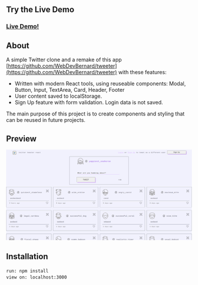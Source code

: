 ## Try the Live Demo

### [Live Demo!](https://twitterreact.vercel.app/)

## About

A simple Twitter clone and a remake of this app [https://github.com/WebDevBernard/tweeter](https://github.com/WebDevBernard/tweeter) with these features:

- Written with modern React tools, using reuseable components: Modal, Button, Input, TextArea, Card, Header, Footer
- User content saved to localStorage.
- Sign Up feature with form validation. Login data is not saved.

The main purpose of this project is to create components and styling that can be reused in future projects.

## Preview

!["twitter tweeter react"](https://raw.githubusercontent.com/WebDevBernard/Portfolio/main/docs/twitter.png)

## Installation

`run: npm install`<br/>
`view on: localhost:3000`
